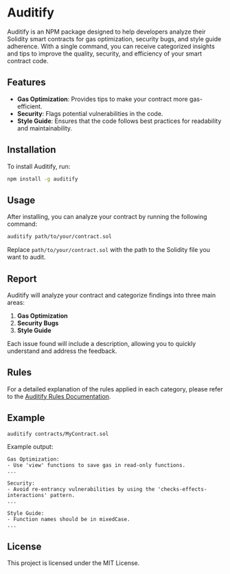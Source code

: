 # Auditify

Auditify is an NPM package designed to help developers analyze their Solidity smart contracts for gas optimization, security bugs, and style guide adherence. With a single command, you can receive categorized insights and tips to improve the quality, security, and efficiency of your smart contract code.

## Features

- **Gas Optimization**: Provides tips to make your contract more gas-efficient.
- **Security**: Flags potential vulnerabilities in the code.
- **Style Guide**: Ensures that the code follows best practices for readability and maintainability.

## Installation

To install Auditify, run:

```bash
npm install -g auditify
```

## Usage

After installing, you can analyze your contract by running the following command:

```bash
auditify path/to/your/contract.sol
```

Replace `path/to/your/contract.sol` with the path to the Solidity file you want to audit.

## Report

Auditify will analyze your contract and categorize findings into three main areas:

1. **Gas Optimization**
2. **Security Bugs**
3. **Style Guide**

Each issue found will include a description, allowing you to quickly understand and address the feedback.

## Rules

For a detailed explanation of the rules applied in each category, please refer to the [Auditify Rules Documentation](https://github.com/soroush-khoshnoudi/Auditify/blob/main/docs/rules.md).

## Example

```bash
auditify contracts/MyContract.sol
```

Example output:

```plaintext
Gas Optimization:
- Use 'view' functions to save gas in read-only functions.
...

Security:
- Avoid re-entrancy vulnerabilities by using the 'checks-effects-interactions' pattern.
...

Style Guide:
- Function names should be in mixedCase.
...
```

## License

This project is licensed under the MIT License.